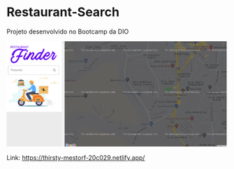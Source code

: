 # Restaurant-Search

Projeto desenvolvido no Bootcamp da DIO

![Foto do Site](Fotosite.png)

Link: https://thirsty-mestorf-20c029.netlify.app/
